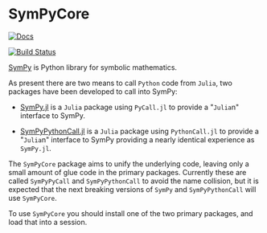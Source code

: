 # SymPyCore

[![Docs](https://img.shields.io/badge/docs-dev-blue.svg)](https://jverzani.github.io/SymPyCore.jl/dev)

[![Build Status](https://github.com/jverzani/SymPyCore.jl/actions/workflows/CI.yml/badge.svg?branch=main)](https://github.com/jverzani/SymPyCore.jl/actions/workflows/CI.yml?query=branch%3Amain)

[SymPy](https://www.sympy.org/) is Python library for symbolic mathematics.

As present there are two means to call `Python` code from `Julia`, two packages have been developed to call into SymPy:

* [SymPy.jl](https://github.com/JuliaPy/SymPy.jl) is a `Julia` package using `PyCall.jl` to provide a "`Julia`n" interface to SymPy.

* [SymPyPythonCall.jl](https://github.com/jverzani/SymPyPythonCall.jl) is a `Julia` package using `PythonCall.jl` to provide a "`Julia`n" interface to SymPy providing a nearly identical experience as `SymPy.jl`.

The `SymPyCore` package aims to unify the underlying code, leaving only a small amount of glue code in the primary packages. Currently these are called `SymPyPyCall` and `SymPyPythonCall` to avoid the name collision, but it is expected that the next breaking versions of `SymPy` and `SymPyPythonCall` will use `SymPyCore`.

To use `SymPyCore` you should install one of the two primary packages, and load that into a session.
